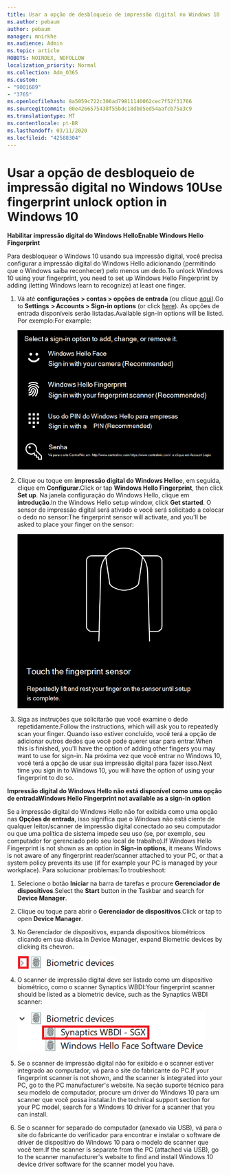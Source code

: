```yaml
---
title: Usar a opção de desbloqueio de impressão digital no Windows 10
ms.author: pebaum
author: pebaum
manager: mnirkhe
ms.audience: Admin
ms.topic: article
ROBOTS: NOINDEX, NOFOLLOW
localization_priority: Normal
ms.collection: Adm_O365
ms.custom:
- "9001689"
- "3765"
ms.openlocfilehash: 8a5059c722c306ad79811140062cec7f52f31766
ms.sourcegitcommit: 00e4266575438f55bdc18db05ed54aafcb75a3c9
ms.translationtype: MT
ms.contentlocale: pt-BR
ms.lasthandoff: 03/11/2020
ms.locfileid: "42588304"
---
```

# <a name="use-fingerprint-unlock-option-in-windows-10"></a><span data-ttu-id="3609a-102">Usar a opção de desbloqueio de impressão digital no Windows 10</span><span class="sxs-lookup"><span data-stu-id="3609a-102">Use fingerprint unlock option in Windows 10</span></span>

<span data-ttu-id="3609a-103">**Habilitar impressão digital do Windows Hello**</span><span class="sxs-lookup"><span data-stu-id="3609a-103">**Enable Windows Hello Fingerprint**</span></span>

<span data-ttu-id="3609a-104">Para desbloquear o Windows 10 usando sua impressão digital, você precisa configurar a impressão digital do Windows Hello adicionando (permitindo que o Windows saiba reconhecer) pelo menos um dedo.</span><span class="sxs-lookup"><span data-stu-id="3609a-104">To unlock Windows 10 using your fingerprint, you need to set up Windows Hello Fingerprint by adding (letting Windows learn to recognize) at least one finger.</span></span> 

1. <span data-ttu-id="3609a-105">Vá até **configurações > contas > opções de entrada** (ou clique [aqui](ms-settings:signinoptions?activationSource=GetHelp)).</span><span class="sxs-lookup"><span data-stu-id="3609a-105">Go to **Settings  > Accounts > Sign-in options** (or click [here](ms-settings:signinoptions?activationSource=GetHelp)).</span></span> <span data-ttu-id="3609a-106">As opções de entrada disponíveis serão listadas.</span><span class="sxs-lookup"><span data-stu-id="3609a-106">Available sign-in options will be listed.</span></span> <span data-ttu-id="3609a-107">Por exemplo:</span><span class="sxs-lookup"><span data-stu-id="3609a-107">For example:</span></span>

    ![Opções de entrada.](media/sign-in-options.png)

2. <span data-ttu-id="3609a-109">Clique ou toque em **impressão digital do Windows Hello**e, em seguida, clique em **Configurar**.</span><span class="sxs-lookup"><span data-stu-id="3609a-109">Click or tap **Windows Hello Fingerprint**, then click **Set up**.</span></span> <span data-ttu-id="3609a-110">Na janela configuração do Windows Hello, clique em **introdução**.</span><span class="sxs-lookup"><span data-stu-id="3609a-110">In the Windows Hello setup window, click **Get started**.</span></span> <span data-ttu-id="3609a-111">O sensor de impressão digital será ativado e você será solicitado a colocar o dedo no sensor:</span><span class="sxs-lookup"><span data-stu-id="3609a-111">The fingerprint sensor will activate, and you'll be asked to place your finger on the sensor:</span></span>

   ![Sensor de impressão digital.](media/fingerprint-sensor.png)

3. <span data-ttu-id="3609a-113">Siga as instruções que solicitarão que você examine o dedo repetidamente.</span><span class="sxs-lookup"><span data-stu-id="3609a-113">Follow the instructions, which will ask you to repeatedly scan your finger.</span></span> <span data-ttu-id="3609a-114">Quando isso estiver concluído, você terá a opção de adicionar outros dedos que você pode querer usar para entrar.</span><span class="sxs-lookup"><span data-stu-id="3609a-114">When this is finished, you'll have the option of adding other fingers you may want to use for sign-in.</span></span> <span data-ttu-id="3609a-115">Na próxima vez que você entrar no Windows 10, você terá a opção de usar sua impressão digital para fazer isso.</span><span class="sxs-lookup"><span data-stu-id="3609a-115">Next time you sign in to Windows 10, you will have the option of using your fingerprint to do so.</span></span>

<span data-ttu-id="3609a-116">**Impressão digital do Windows Hello não está disponível como uma opção de entrada**</span><span class="sxs-lookup"><span data-stu-id="3609a-116">**Windows Hello Fingerprint not available as a sign-in option**</span></span>

<span data-ttu-id="3609a-117">Se a impressão digital do Windows Hello não for exibida como uma opção nas **Opções de entrada**, isso significa que o Windows não está ciente de qualquer leitor/scanner de impressão digital conectado ao seu computador ou que uma política de sistema impede seu uso (se, por exemplo, seu computador for gerenciado pelo seu local de trabalho).</span><span class="sxs-lookup"><span data-stu-id="3609a-117">If Windows Hello Fingerprint is not shown as an option in **Sign-in options**, it means Windows is not aware of any fingerprint reader/scanner attached to your PC, or that a system policy prevents its use (if for example your PC is managed by your workplace).</span></span> <span data-ttu-id="3609a-118">Para solucionar problemas:</span><span class="sxs-lookup"><span data-stu-id="3609a-118">To troubleshoot:</span></span> 

1. <span data-ttu-id="3609a-119">Selecione o botão **Iniciar** na barra de tarefas e procure **Gerenciador de dispositivos**.</span><span class="sxs-lookup"><span data-stu-id="3609a-119">Select the **Start** button in the Taskbar and search for **Device Manager**.</span></span>

2. <span data-ttu-id="3609a-120">Clique ou toque para abrir o **Gerenciador de dispositivos**.</span><span class="sxs-lookup"><span data-stu-id="3609a-120">Click or tap to open **Device Manager**.</span></span>

3. <span data-ttu-id="3609a-121">No Gerenciador de dispositivos, expanda dispositivos biométricos clicando em sua divisa.</span><span class="sxs-lookup"><span data-stu-id="3609a-121">In Device Manager, expand Biometric devices by clicking its chevron.</span></span>

   ![Dispositivos biométricos.](media/biometric-devices.png)

4. <span data-ttu-id="3609a-123">O scanner de impressão digital deve ser listado como um dispositivo biométrico, como o scanner Synaptics WBDI:</span><span class="sxs-lookup"><span data-stu-id="3609a-123">Your fingerprint scanner should be listed as a biometric device, such as the Synaptics WBDI scanner:</span></span>

   ![Dispositivos biométricos.](media/biometric-devices-expanded.png)

5. <span data-ttu-id="3609a-125">Se o scanner de impressão digital não for exibido e o scanner estiver integrado ao computador, vá para o site do fabricante do PC.</span><span class="sxs-lookup"><span data-stu-id="3609a-125">If your fingerprint scanner is not shown, and the scanner is integrated into your PC, go to the PC manufacturer's website.</span></span> <span data-ttu-id="3609a-126">Na seção suporte técnico para seu modelo de computador, procure um driver do Windows 10 para um scanner que você possa instalar.</span><span class="sxs-lookup"><span data-stu-id="3609a-126">In the technical support section for your PC model, search for a Windows 10 driver for a scanner that you can install.</span></span>

6. <span data-ttu-id="3609a-127">Se o scanner for separado do computador (anexado via USB), vá para o site do fabricante do verificador para encontrar e instalar o software de driver de dispositivo do Windows 10 para o modelo de scanner que você tem.</span><span class="sxs-lookup"><span data-stu-id="3609a-127">If the scanner is separate from the PC (attached via USB), go to the scanner manufacturer's website to find and install Windows 10 device driver software for the scanner model you have.</span></span>
